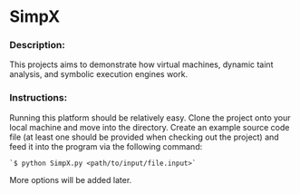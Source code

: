 # SimpX


### Description:
This projects aims to demonstrate how virtual machines, dynamic taint analysis, and symbolic execution engines work.

### Instructions:
Running this platform should be relatively easy. Clone the project onto your local machine and move into the directory. Create an example source code file (at least one should be provided when checking out the project) and feed it into the program via the following command: 
	
	`$ python SimpX.py <path/to/input/file.input>`
	
More options will be added later. 

